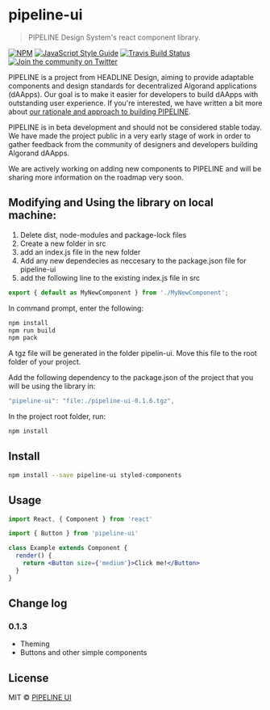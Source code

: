 # pipeline-ui

> PIPELINE Design System&#x27;s react component library.

[![NPM](https://img.shields.io/npm/v/pipeline-ui.svg)](https://www.npmjs.com/package/pipeline-ui)
[![JavaScript Style Guide](https://img.shields.io/badge/code_style-standard-brightgreen.svg)](https://standardjs.com)
[![Travis Build Status](https://travis-ci.com/headline-design/pipeline-ui.svg?branch=master)](https://travis-ci.com/headline-design/pipeline-ui)
[![Join the community on Twitter](https://twitter.com)](https://twitter.com/headline_crypto)

PIPELINE is a project from HEADLINE Design, aiming to provide adaptable components and design standards for decentralized Algorand applications (dAApps). Our goal is to make it easier for developers to build dAApps with outstanding user experience. If you're interested, we have written a bit more about [our rationale and approach to building PIPELINE](https://www.reddit.com/r/HEADLINECrypto).

PIPELINE is in beta development and should not be considered stable today. We have made the project public in a very early stage of work in order to gather feedback from the community of designers and developers building Algorand dAApps.

We are actively working on adding new components to PIPELINE and will be sharing more information on the roadmap very soon.

## Modifying and Using the library on local machine:
1. Delete dist, node-modules and package-lock files
2. Create a new folder in src
3. add an index.js file in the new folder
4. Add any new dependecies as neccesary to the package.json file for pipeline-ui
5. add the following line to the existing index.js file in src
```jsx
export { default as MyNewComponent } from './MyNewComponent';
```
In command prompt, enter the following: 

```bash cd pipeline-ui
npm install
npm run build
npm pack
```

A tgz file will be generated in the folder pipelin-ui. Move this file to the root folder of your project. 

Add the following dependency to the package.json of the project that you will be using the library in:

```jsx
"pipeline-ui": "file:./pipeline-ui-0.1.6.tgz",
```

In the project root folder, run: 
```bash 
npm install
```

## Install

```bash
npm install --save pipeline-ui styled-components
```

## Usage

```jsx
import React, { Component } from 'react'

import { Button } from 'pipeline-ui'

class Example extends Component {
  render() {
    return <Button size={'medium'}>Click me!</Button>
  }
}
```

## Change log

### 0.1.3

- Theming
- Buttons and other simple components

## License

MIT © [PIPELINE UI](https://github.com/headline-design/pipeline-ui)
